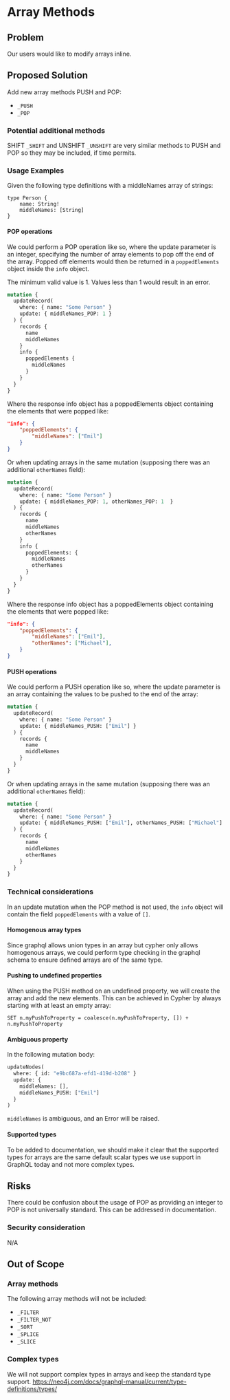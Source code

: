 # Array Methods

## Problem

Our users would like to modify arrays inline.

## Proposed Solution

Add new array methods PUSH and POP:

-   `_PUSH`
-   `_POP`

### Potential additional methods

SHIFT `_SHIFT` and UNSHIFT `_UNSHIFT` are very similar methods to PUSH and POP so they may be included, if time permits.

### Usage Examples

Given the following type definitions with a middleNames array of strings:

```gql
type Person {
    name: String!
    middleNames: [String]
}
```

#### POP operations

We could perform a POP operation like so, where the update parameter is an integer, specifying the number of array elements to pop off the end of the array. Popped off elements would then be returned in a `poppedElements` object inside the `info` object.

The minimum valid value is 1. Values less than 1 would result in an error.

```graphql
mutation {
  updateRecord(
    where: { name: "Some Person" }
    update: { middleNames_POP: 1 }
  ) {
    records {
      name
      middleNames
    }
    info {
      poppedElements {
        middleNames
      }
    }
  }
}
```

Where the response info object has a poppedElements object containing the elements that were popped like:

```json
"info": {
    "poppedElements": {
        "middleNames": ["Emil"]
    }
}
```

Or when updating arrays in the same mutation (supposing there was an additional `otherNames` field):

```graphql
mutation {
  updateRecord(
    where: { name: "Some Person" }
    update: { middleNames_POP: 1, otherNames_POP: 1  }
  ) {
    records {
      name
      middleNames
      otherNames
    }
    info {
      poppedElements: {
        middleNames
        otherNames
      }
    }
  }
}
```

Where the response info object has a poppedElements object containing the elements that were popped like:

```json
"info": {
    "poppedElements": {
        "middleNames": ["Emil"],
        "otherNames": ["Michael"],
    }
}
```

#### PUSH operations

We could perform a PUSH operation like so, where the update parameter is an array containing the values to be pushed to the end of the array:

```graphql
mutation {
  updateRecord(
    where: { name: "Some Person" }
    update: { middleNames_PUSH: ["Emil"] }
  ) {
    records {
      name
      middleNames
    }
  }
}
```

Or when updating arrays in the same mutation (supposing there was an additional `otherNames` field):

```graphql
mutation {
  updateRecord(
    where: { name: "Some Person" }
    update: { middleNames_PUSH: ["Emil"], otherNames_PUSH: ["Michael"]  }
  ) {
    records {
      name
      middleNames
      otherNames
    }
  }
}
```

### Technical considerations

In an update mutation when the POP method is not used, the `info` object will contain the field `poppedElements` with a value of `[]`.

#### Homogenous array types

Since graphql allows union types in an array but cypher only allows homogenous arrays, we could perform type checking in the graphql schema to ensure defined arrays are of the same type.

#### Pushing to undefined properties

When using the PUSH method on an undefined property, we will create the array and add the new elements. This can be achieved in Cypher by always starting with at least an empty array:

```cypher
SET n.myPushToProperty = coalesce(n.myPushToProperty, []) + n.myPushToProperty
```

#### Ambiguous property
In the following mutation body:

```graphql
updateNodes(
  where: { id: "e9bc687a-efd1-419d-b208" }
  update: {
    middleNames: [],
    middleNames_PUSH: ["Emil"]
  }
)
```

`middleNames` is ambiguous, and an Error will be raised.

#### Supported types

To be added to documentation, we should make it clear that the supported types for arrays are the same default scalar types we use support in GraphQL today and not more complex types.

## Risks

There could be confusion about the usage of POP as providing an integer to POP is not universally standard. This can be addressed in documentation.

### Security consideration

N/A

## Out of Scope


### Array methods

The following array methods will not be included:

-   `_FILTER`
-   `_FILTER_NOT`
-   `_SORT`
-   `_SPLICE`
-   `_SLICE`

### Complex types

We will not support complex types in arrays and keep the standard type support. https://neo4j.com/docs/graphql-manual/current/type-definitions/types/
